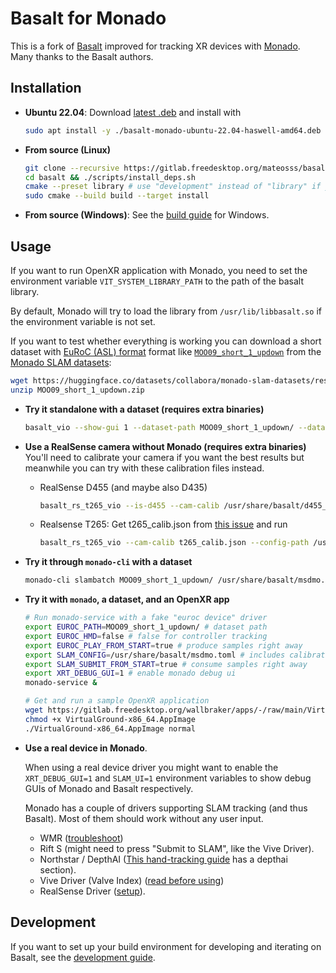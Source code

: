 # Basalt for Monado

This is a fork of [Basalt](https://gitlab.com/VladyslavUsenko/basalt) improved
for tracking XR devices with
[Monado](https://gitlab.freedesktop.org/monado/monado). Many thanks to the
Basalt authors.

## Installation

- **Ubuntu 22.04**: Download [latest .deb](https://gitlab.freedesktop.org/mateosss/basalt/-/releases) and install with

  ```bash
  sudo apt install -y ./basalt-monado-ubuntu-22.04-haswell-amd64.deb
  ```

- **From source (Linux)**

  ```bash
  git clone --recursive https://gitlab.freedesktop.org/mateosss/basalt.git
  cd basalt && ./scripts/install_deps.sh
  cmake --preset library # use "development" instead of "library" if you want extra binaries and debug symbols
  sudo cmake --build build --target install
  ```

- **From source (Windows)**: See the [build guide](doc/monado/Windows.md) for Windows.

## Usage

If you want to run OpenXR application with Monado, you need to set the
environment variable `VIT_SYSTEM_LIBRARY_PATH` to the path of the basalt library.

By default, Monado will try to load the library from `/usr/lib/libbasalt.so` if
the environment variable is not set.

If you want to test whether everything is working you can download a short dataset with [EuRoC (ASL) format](https://projects.asl.ethz.ch/datasets/doku.php?id=kmavvisualinertialdatasets) format like [`MOO09_short_1_updown`](https://huggingface.co/datasets/collabora/monado-slam-datasets/resolve/main/M_monado_datasets/MO_odyssey_plus/MOO_others/MOO09_short_1_updown.zip?download=true) from the [Monado SLAM datasets](https://huggingface.co/datasets/collabora/monado-slam-datasets):

```bash
wget https://huggingface.co/datasets/collabora/monado-slam-datasets/resolve/main/M_monado_datasets/MO_odyssey_plus/MOO_others/MOO09_short_1_updown.zip
unzip MOO09_short_1_updown.zip
```

- **Try it standalone with a dataset (requires extra binaries)**

  ```bash
  basalt_vio --show-gui 1 --dataset-path MOO09_short_1_updown/ --dataset-type euroc --cam-calib /usr/share/basalt/msdmo_calib.json --config-path /usr/share/basalt/msdmo_config.json
  ```

- **Use a RealSense camera without Monado (requires extra binaries)**
  You'll need to calibrate your camera if you want the best results but meanwhile you can try with these calibration files instead.

  - RealSense D455 (and maybe also D435)

    ```bash
    basalt_rs_t265_vio --is-d455 --cam-calib /usr/share/basalt/d455_calib.json --config-path /usr/share/basalt/default_config.json
    ```

  - Realsense T265: Get t265_calib.json from [this issue](https://gitlab.com/VladyslavUsenko/basalt/-/issues/52) and run

    ```bash
    basalt_rs_t265_vio --cam-calib t265_calib.json --config-path /usr/share/basalt/default_config.json
    ```

- **Try it through `monado-cli` with a dataset**

  ```bash
  monado-cli slambatch MOO09_short_1_updown/ /usr/share/basalt/msdmo.toml results
  ```

- **Try it with `monado`, a dataset, and an OpenXR app**

  ```bash
  # Run monado-service with a fake "euroc device" driver
  export EUROC_PATH=MOO09_short_1_updown/ # dataset path
  export EUROC_HMD=false # false for controller tracking
  export EUROC_PLAY_FROM_START=true # produce samples right away
  export SLAM_CONFIG=/usr/share/basalt/msdmo.toml # includes calibration
  export SLAM_SUBMIT_FROM_START=true # consume samples right away
  export XRT_DEBUG_GUI=1 # enable monado debug ui
  monado-service &

  # Get and run a sample OpenXR application
  wget https://gitlab.freedesktop.org/wallbraker/apps/-/raw/main/VirtualGround-x86_64.AppImage
  chmod +x VirtualGround-x86_64.AppImage
  ./VirtualGround-x86_64.AppImage normal
  ```

- **Use a real device in Monado**.

  When using a real device driver you might want to enable the `XRT_DEBUG_GUI=1` and `SLAM_UI=1` environment variables to show debug GUIs of Monado and Basalt respectively.

  Monado has a couple of drivers supporting SLAM tracking (and thus Basalt). Most of them should work without any user input.

  - WMR ([troubleshoot](doc/monado/WMR.md))
  - Rift S (might need to press "Submit to SLAM", like the Vive Driver).
  - Northstar / DepthAI ([This hand-tracking guide](https://monado.freedesktop.org/handtracking) has a depthai section).
  - Vive Driver (Valve Index) ([read before using](doc/monado/Vive.md))
  - RealSense Driver ([setup](doc/monado/Realsense.md)).

## Development

If you want to set up your build environment for developing and iterating on Basalt, see the [development guide](doc/monado/Development.md).
